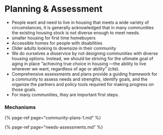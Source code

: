 # Planning & Assessment

* People want and need to live in housing that meets a wide variety of circumstances, it is generally acknowledged that in many communities the existing housing stock is not diverse enough to meet needs. 
* smaller housing for first time homebuyers  
* Accessible homes for people with disabilities 
* Older adults looking to downsize in their community  
* We do ourselves a disservice by not designing communities with diverse housing options. Instead, we should be striving for the ultimate goal of aging in place “achieving true choice in housing —the ability to live wherever we want, regardless of age or ability” \(cite\). 
* Comprehensive assessments and plans provide a guiding framework for a community to assess needs and strengths, identify goals, and the organize the partners and policy tools required for making progress on those goals. 
* For many communities, they are important first steps. 

### Mechanisms

{% page-ref page="community-plans-1.md" %}

{% page-ref page="needs-assessments.md" %}

